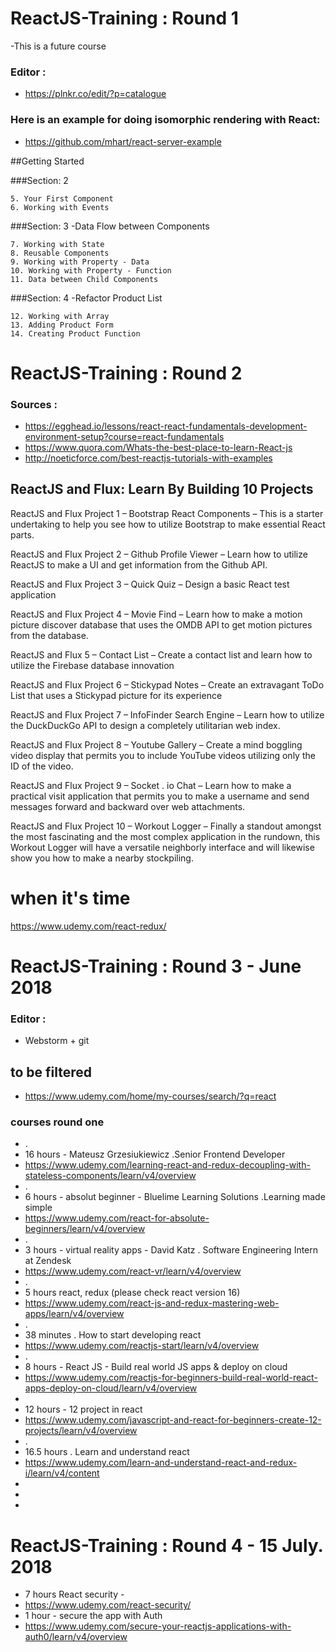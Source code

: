 # ReactJS-Training  : Round 1
-This is a future course

### Editor :
- https://plnkr.co/edit/?p=catalogue

### Here is an example for doing isomorphic rendering with React:
- https://github.com/mhart/react-server-example


##Getting Started

###Section: 2

    5. Your First Component
    6. Working with Events

###Section: 3 
-Data Flow between Components

    7. Working with State 
    8. Reusable Components
    9. Working with Property - Data 
    10. Working with Property - Function
    11. Data between Child Components

###Section: 4 
-Refactor Product List

    12. Working with Array 
    13. Adding Product Form 
    14. Creating Product Function

# ReactJS-Training  : Round 2

### Sources :
- https://egghead.io/lessons/react-react-fundamentals-development-environment-setup?course=react-fundamentals
- https://www.quora.com/Whats-the-best-place-to-learn-React-js 
- http://noeticforce.com/best-reactjs-tutorials-with-examples

## ReactJS and Flux: Learn By Building 10 Projects 

ReactJS and Flux Project 1 – Bootstrap React Components – This is a starter undertaking to help you see how to utilize Bootstrap to make essential React parts.

ReactJS and Flux Project 2 – Github Profile Viewer – Learn how to utilize ReactJS to make a UI and get information from the Github API.

ReactJS and Flux Project 3 – Quick Quiz – Design a basic React test application

ReactJS and Flux Project 4 – Movie Find – Learn how to make a motion picture discover database that uses the OMDB API to get motion pictures from the database.

ReactJS and Flux 5 – Contact List – Create a contact list and learn how to utilize the Firebase database innovation

ReactJS and Flux Project 6 – Stickypad Notes – Create an extravagant ToDo List that uses a Stickypad picture for its experience

ReactJS and Flux Project 7 – InfoFinder Search Engine – Learn how to utilize the DuckDuckGo API to design a completely utilitarian web index.

ReactJS and Flux Project 8 – Youtube Gallery – Create a mind boggling video display that permits you to include YouTube videos utilizing only the ID of the video.

ReactJS and Flux Project 9 – Socket . io Chat – Learn how to make a practical visit application that permits you to make a username and send messages forward and backward over web attachments.

ReactJS and Flux Project 10 – Workout Logger – Finally a standout amongst the most fascinating and the most complex application in the rundown, this Workout Logger will have a versatile neighborly interface and will likewise show you how to make a nearby stockpiling.


# when it's time
https://www.udemy.com/react-redux/

# ReactJS-Training  : Round 3 - June 2018
### Editor :
- Webstorm + git
## to be filtered
- https://www.udemy.com/home/my-courses/search/?q=react
### courses round one
- .
- 16 hours - Mateusz Grzesiukiewicz  .Senior Frontend Developer
- https://www.udemy.com/learning-react-and-redux-decoupling-with-stateless-components/learn/v4/overview
- .
-  6 hours - absolut beginner - Bluelime Learning Solutions .Learning made simple
- https://www.udemy.com/react-for-absolute-beginners/learn/v4/overview
- .
-  3 hours - virtual reality apps - David Katz . Software Engineering Intern at Zendesk
-  https://www.udemy.com/react-vr/learn/v4/overview
- .
-  5 hours react, redux (please check react version 16)
-  https://www.udemy.com/react-js-and-redux-mastering-web-apps/learn/v4/overview
- .
- 38 minutes . How to start developing react
-  https://www.udemy.com/reactjs-start/learn/v4/overview
- .
- 8 hours - React JS - Build real world JS apps & deploy on cloud
- https://www.udemy.com/reactjs-for-beginners-build-real-world-react-apps-deploy-on-cloud/learn/v4/overview
- 
- 12 hours - 12 project in react
- https://www.udemy.com/javascript-and-react-for-beginners-create-12-projects/learn/v4/overview
- .
- 16.5 hours . Learn and understand react
- https://www.udemy.com/learn-and-understand-react-and-redux-i/learn/v4/content
- 
- 
- 
# ReactJS-Training  : Round 4 - 15 July. 2018
- 7 hours React security -
- https://www.udemy.com/react-security/
- 1 hour - secure the app with Auth
- https://www.udemy.com/secure-your-reactjs-applications-with-auth0/learn/v4/overview

